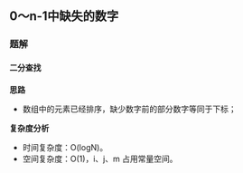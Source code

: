 ## 0～n-1中缺失的数字

### 题解
#### 二分查找
**思路**
+ 数组中的元素已经排序，缺少数字前的部分数字等同于下标；

**复杂度分析**
+ 时间复杂度：O(logN)。
+ 空间复杂度：O(1)，i、j、m 占用常量空间。
